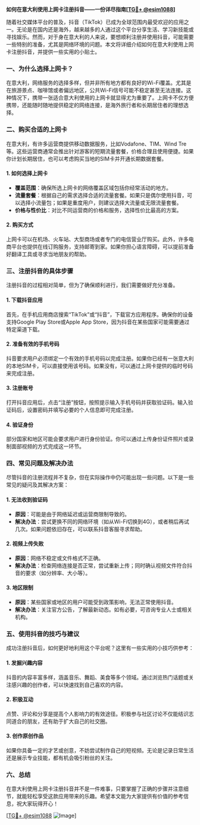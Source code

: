**如何在意大利使用上网卡注册抖音——一份详尽指南[[TG💪+ @esim1088](https://t.me/s/esim1088)]**

随着社交媒体平台的普及，抖音（TikTok）已成为全球范围内最受欢迎的应用之一。无论是在国内还是海外，越来越多的人通过这个平台分享生活、学习新技能或寻找娱乐。然而，对于身在意大利的人来说，要想顺利注册并使用抖音，可能需要一些特别的准备，尤其是网络环境的问题。本文将详细介绍如何在意大利使用上网卡注册抖音，并提供一些实用的小贴士。

### **一、为什么选择上网卡？**

在意大利，网络服务的选择多样，但并非所有地方都有良好的Wi-Fi覆盖。尤其是在旅游景点、咖啡馆或者偏远地区，公共Wi-Fi信号可能不稳定甚至无法连接。这种情况下，携带一张适合意大利使用的上网卡就显得尤为重要了。上网卡不仅方便携带，还能随时随地提供稳定的网络连接，是海外旅行者和长期居住者的理想选择。

### **二、购买合适的上网卡**

在意大利，有许多运营商提供移动数据服务，比如Vodafone、TIM、Wind Tre等。这些运营商通常会推出针对游客的短期流量套餐，价格合理且使用便捷。如果你计划长期居住，也可以考虑购买当地的SIM卡并开通长期数据套餐。

#### **1. 如何选择上网卡**
- **覆盖范围**：确保所选上网卡的网络覆盖区域包括你经常活动的地方。
- **流量套餐**：根据自己的需求选择合适的流量套餐。如果只是偶尔使用抖音，可以选择小流量包；如果是重度用户，则建议选择大流量或无限流量套餐。
- **价格与性价比**：对比不同运营商的价格和服务，选择性价比最高的方案。

#### **2. 购买方式**
上网卡可以在机场、火车站、大型商场或者专门的电信营业厅购买。此外，许多电商平台也提供在线订购服务，支持邮寄到家。如果你担心语言障碍，可以提前准备好翻译工具或寻求当地朋友的帮助。

### **三、注册抖音的具体步骤**

注册抖音的过程相对简单，但为了确保顺利进行，我们需要做好充分准备。

#### **1. 下载抖音应用**
首先，在手机应用商店搜索“TikTok”或“抖音”，下载官方应用程序。确保你的设备支持Google Play Store或Apple App Store，因为抖音在某些国家可能需要通过特定渠道下载。

#### **2. 准备有效的手机号码**
抖音要求用户必须绑定一个有效的手机号码以完成注册。如果你已经有一张意大利的本地SIM卡，可以直接使用该号码。如果没有，可以通过上网卡提供的临时号码来完成注册。

#### **3. 注册账号**
打开抖音应用后，点击“注册”按钮，按照提示输入手机号码并获取验证码。输入验证码后，设置密码并填写必要的个人信息即可完成注册。

#### **4. 验证身份**
部分国家和地区可能会要求用户进行身份验证。你可以通过上传身份证件照片或录制面部视频的方式完成这一环节。

### **四、常见问题及解决办法**

尽管抖音的注册流程并不复杂，但在实际操作中仍可能出现一些问题。以下是一些常见的疑问及其解决方案：

#### **1. 无法收到验证码**
- **原因**：可能是由于网络延迟或运营商限制导致的。
- **解决办法**：尝试更换不同的网络环境（如从Wi-Fi切换到4G），或者稍后再试几次。如果问题依旧存在，可以联系抖音客服寻求帮助。

#### **2. 视频上传失败**
- **原因**：网络不稳定或文件格式不正确。
- **解决办法**：检查网络连接是否正常，尝试重新上传；同时确认视频文件符合抖音的要求（如分辨率、大小等）。

#### **3. 地区限制**
- **原因**：某些国家或地区的用户可能受到政策影响，无法正常使用抖音。
- **解决办法**：关注官方公告，了解最新动态。如有必要，可咨询专业人士或相关机构。

### **五、使用抖音的技巧与建议**

成功注册抖音后，如何更好地利用这个平台呢？这里有一些实用的小技巧供参考：

#### **1. 发掘兴趣内容**
抖音的内容丰富多样，涵盖音乐、舞蹈、美食等多个领域。通过浏览热门话题或关注感兴趣的创作者，可以快速找到自己喜欢的内容。

#### **2. 积极互动**
点赞、评论和分享是提高个人影响力的有效途径。积极参与社区讨论不仅能结识志同道合的朋友，还有助于扩大自己的社交圈。

#### **3. 创作原创作品**
如果你具备一定的才艺或创意，不妨尝试制作自己的短视频。无论是记录日常生活还是展示专业技能，都有机会吸引粉丝的关注。

### **六、总结**

在意大利使用上网卡注册抖音并不是一件难事，只要掌握了正确的步骤并注意细节，就能轻松享受这款应用带来的乐趣。希望本文能为大家提供有价值的参考信息，祝大家玩得开心！

[[TG💪+ @esim1088](https://t.me/s/esim1088) ![Image](https://i.postimg.cc/4NQfJmqS/Snipaste-2025-05-13-00-14-12.png)]